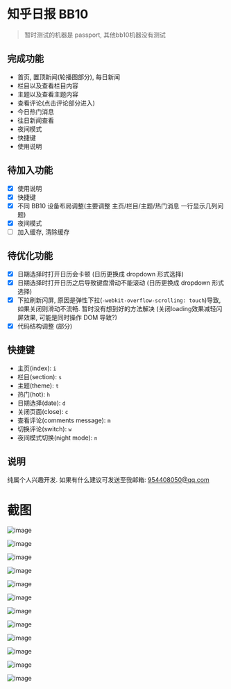# 知乎日报 BB10

> 暂时测试的机器是 passport, 其他bb10机器没有测试

## 完成功能
- 首页, 置顶新闻(轮播图部分), 每日新闻
- 栏目以及查看栏目内容
- 主题以及查看主题内容
- 查看评论(点击评论部分进入)
- 今日热门消息
- 往日新闻查看
- 夜间模式
- 快捷键
- 使用说明

## 待加入功能
- [x] 使用说明
- [x] 快捷键
- [x] 不同 BB10 设备布局调整(主要调整 主页/栏目/主题/热门消息 一行显示几列问题)
- [x] 夜间模式
- [ ] 加入缓存, 清除缓存

## 待优化功能
- [x] 日期选择时打开日历会卡顿 (日历更换成 dropdown 形式选择)
- [x] 日期选择时打开日历之后导致键盘滑动不能滚动 (日历更换成 dropdown 形式选择)
- [x] 下拉刷新闪屏, 原因是弹性下拉(`-webkit-overflow-scrolling: touch`)导致, 如果关闭则滑动不流畅. 暂时没有想到好的方法解决 (关闭loading效果减轻闪屏效果, 可能是同时操作 DOM 导致?)
- [x] 代码结构调整 (部分)

## 快捷键
- 主页(index): `i`
- 栏目(section): `s`
- 主题(theme): `t`
- 热门(hot): `h`
- 日期选择(date): `d`
- 关闭页面(close): `c`
- 查看评论(comments message): `m`
- 切换评论(switch): `w`
- 夜间模式切换(night mode): `n`

## 说明
纯属个人兴趣开发. 如果有什么建议可发送至我邮箱: 954408050@qq.com

# 截图
![image](https://raw.githubusercontent.com/ekoooo/bb10-zhihudaily/master/screenshots/01.png)

![image](https://raw.githubusercontent.com/ekoooo/bb10-zhihudaily/master/screenshots/2.png)

![image](https://raw.githubusercontent.com/ekoooo/bb10-zhihudaily/master/screenshots/3.png)

![image](https://raw.githubusercontent.com/ekoooo/bb10-zhihudaily/master/screenshots/4.png)

![image](https://raw.githubusercontent.com/ekoooo/bb10-zhihudaily/master/screenshots/5.png)

![image](https://raw.githubusercontent.com/ekoooo/bb10-zhihudaily/master/screenshots/6.png)

![image](https://raw.githubusercontent.com/ekoooo/bb10-zhihudaily/master/screenshots/7.png)

![image](https://raw.githubusercontent.com/ekoooo/bb10-zhihudaily/master/screenshots/8.png)

![image](https://raw.githubusercontent.com/ekoooo/bb10-zhihudaily/master/screenshots/9.png)

![image](https://raw.githubusercontent.com/ekoooo/bb10-zhihudaily/master/screenshots/10.png)

![image](https://raw.githubusercontent.com/ekoooo/bb10-zhihudaily/master/screenshots/11.png)

![image](https://raw.githubusercontent.com/ekoooo/bb10-zhihudaily/master/screenshots/12.png)
